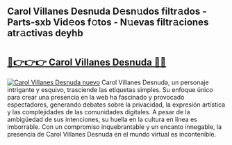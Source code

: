 ## Carol Villanes Desnuda D𝚎sn𝚞dos filtr𝚊dos - Parts-sxb Vid𝚎os f𝚘tos - N𝚞evas filtr𝚊ciones atr𝚊ctivas deyhb

# <h2><a href="http://mb8dqy8.tromn.icu/?c=Carol+Villanes+Desnuda">🔗👉👉👉 Carol Villanes Desnuda 🔗🔗</a></h2>

[![Carol Villanes Desnuda nuevo](https://i.imgur.com/pEAQMta.gif)](http://mb8dqy8.tromn.icu/?c=Carol+Villanes+Desnuda)
Carol Villanes Desnuda, un personaje intrigante y esquivo, trasciende las etiquetas simples. Su enfoque único para crear una presencia en la web ha fascinado y provocado espectadores, generando debates sobre la privacidad, la expresión artística y las complejidades de las comunidades digitales. A pesar de la ambigüedad de sus intenciones, su huella en la cultura en línea es imborrable. Con un compromiso inquebrantable y un encanto innegable, la presencia de Carol Villanes Desnuda en el mundo virtual es incontenible.
